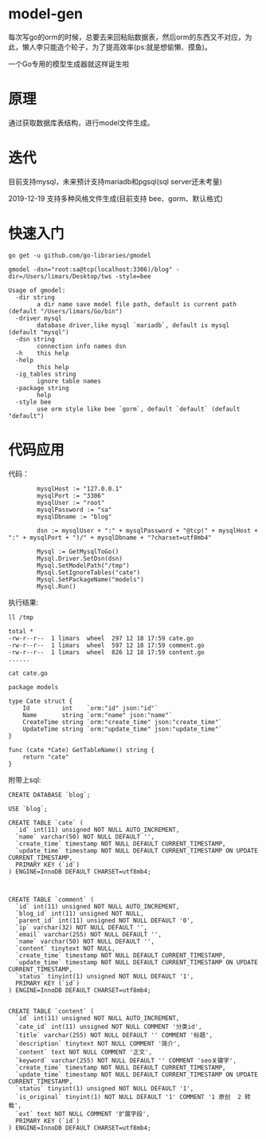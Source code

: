 # model-gen

每次写go的orm的时候，总要去来回粘贴数据表，然后orm的东西又不对应，为此，懒人李只能造个轮子，为了提高效率(ps:就是想偷懒、摸鱼)。

一个Go专用的模型生成器就这样诞生啦

# 原理

通过获取数据库表结构，进行model文件生成。

# 迭代

目前支持mysql，未来预计支持mariadb和pgsql(sql server还未考量)

2019-12-19 支持多种风格文件生成(目前支持 bee、gorm、默认格式)


# 快速入门

    go get -u github.com/go-libraries/gmodel
    
    gmodel -dsn="root:sa@tcp(localhost:3306)/blog" -dir=/Users/limars/Desktop/tws -style=bee
    
    Usage of gmodel:
      -dir string
        	a dir name save model file path, default is current path (default "/Users/limars/Go/bin")
      -driver mysql
        	database driver,like mysql `mariadb`, default is mysql (default "mysql")
      -dsn string
        	connection info names dsn
      -h	this help
      -help
        	this help
      -ig_tables string
        	ignore table names
      -package string
        	help
      -style bee
        	use orm style like bee `gorm`, default `default` (default "default")

# 代码应用

代码：
```
	    mysqlHost := "127.0.0.1"
    	mysqlPort := "3306"
    	mysqlUser := "root"
    	mysqlPassword := "sa"
    	mysqlDbname := "blog"
    
    	dsn := mysqlUser + ":" + mysqlPassword + "@tcp(" + mysqlHost + ":" + mysqlPort + ")/" + mysqlDbname + "?charset=utf8mb4"
    
    	Mysql := GetMysqlToGo()
    	Mysql.Driver.SetDsn(dsn)
    	Mysql.SetModelPath("/tmp")
    	Mysql.SetIgnoreTables("cate")
    	Mysql.SetPackageName("models")
    	Mysql.Run()
```

执行结果:

    ll /tmp
    
```
total *
-rw-r--r--  1 limars  wheel  297 12 18 17:59 cate.go
-rw-r--r--  1 limars  wheel  597 12 18 17:59 comment.go
-rw-r--r--  1 limars  wheel  826 12 18 17:59 content.go
......
```

    cat cate.go
```
package models

type Cate struct {
	Id         int    `orm:"id" json:"id"`
	Name       string `orm:"name" json:"name"`
	CreateTime string `orm:"create_time" json:"create_time"`
	UpdateTime string `orm:"update_time" json:"update_time"`
}

func (cate *Cate) GetTableName() string {
	return "cate"
}
```


附带上sql:

```
CREATE DATABASE `blog`;

USE `blog`;

CREATE TABLE `cate` (
  `id` int(11) unsigned NOT NULL AUTO_INCREMENT,
  `name` varchar(50) NOT NULL DEFAULT '',
  `create_time` timestamp NOT NULL DEFAULT CURRENT_TIMESTAMP,
  `update_time` timestamp NOT NULL DEFAULT CURRENT_TIMESTAMP ON UPDATE CURRENT_TIMESTAMP,
  PRIMARY KEY (`id`)
) ENGINE=InnoDB DEFAULT CHARSET=utf8mb4;



CREATE TABLE `comment` (
  `id` int(11) unsigned NOT NULL AUTO_INCREMENT,
  `blog_id` int(11) unsigned NOT NULL,
  `parent_id` int(11) unsigned NOT NULL DEFAULT '0',
  `ip` varchar(32) NOT NULL DEFAULT '',
  `email` varchar(255) NOT NULL DEFAULT '',
  `name` varchar(50) NOT NULL DEFAULT '',
  `content` tinytext NOT NULL,
  `create_time` timestamp NOT NULL DEFAULT CURRENT_TIMESTAMP,
  `update_time` timestamp NOT NULL DEFAULT CURRENT_TIMESTAMP ON UPDATE CURRENT_TIMESTAMP,
  `status` tinyint(1) unsigned NOT NULL DEFAULT '1',
  PRIMARY KEY (`id`)
) ENGINE=InnoDB DEFAULT CHARSET=utf8mb4;


CREATE TABLE `content` (
  `id` int(11) unsigned NOT NULL AUTO_INCREMENT,
  `cate_id` int(11) unsigned NOT NULL COMMENT '分类id',
  `title` varchar(255) NOT NULL DEFAULT '' COMMENT '标题',
  `description` tinytext NOT NULL COMMENT '简介',
  `content` text NOT NULL COMMENT '正文',
  `keyword` varchar(255) NOT NULL DEFAULT '' COMMENT 'seo关键字',
  `create_time` timestamp NOT NULL DEFAULT CURRENT_TIMESTAMP,
  `update_time` timestamp NOT NULL DEFAULT CURRENT_TIMESTAMP ON UPDATE CURRENT_TIMESTAMP,
  `status` tinyint(1) unsigned NOT NULL DEFAULT '1',
  `is_original` tinyint(1) NOT NULL DEFAULT '1' COMMENT '1 原创  2 转载',
  `ext` text NOT NULL COMMENT '扩展字段',
  PRIMARY KEY (`id`)
) ENGINE=InnoDB DEFAULT CHARSET=utf8mb4;
```


